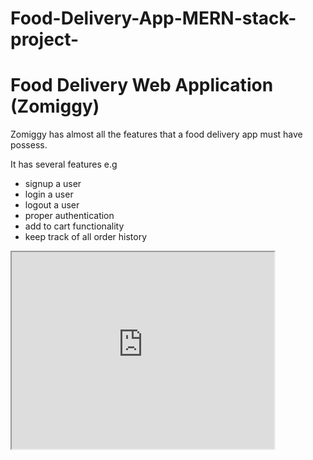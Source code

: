 # Food-Delivery-App-MERN-stack-project-
<h1> Food Delivery Web Application (Zomiggy) </h1>
<p> Zomiggy has almost all the features that a food delivery app must have possess.</p>
<div>It has several features e.g <div>
      <ul>
        <li> signup a user</li>
        <li> login a user</li>
        <li> logout a user</li>
        <li> proper authentication </li>
        <li> add to cart functionality</li>
        <li> keep track of all order history</li>
    </ul>
  </div>
</div>  
<div>
      <iframe width="420" height="315"
          src="https://www.youtube.com/watch?v=VK36s7r96ew&lc=UgwzZKprcq2rBGGvUyB4AaABAg">
      </iframe>
</div>

  
